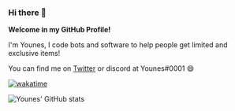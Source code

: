 ### Hi there 👋

**Welcome in my GitHub Profile!**

I'm Younes, I code bots and software to help people get limited and exclusive items!

You can find me on [Twitter](https://twitter.com/offwhtdev) or discord at Younes#0001 😄

[![wakatime](https://wakatime.com/badge/user/1e60a569-6815-4400-b077-7da3507a245c.svg)](https://wakatime.com/@1e60a569-6815-4400-b077-7da3507a245c)

![Younes' GitHub stats](https://github-readme-stats.vercel.app/api?username=younesdev1&show_icons=true&theme=tokyonight&count_private=true)
